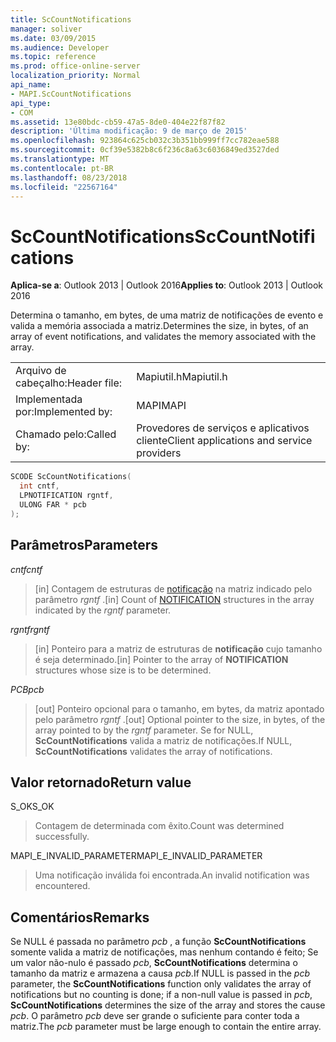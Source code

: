 ```yaml
---
title: ScCountNotifications
manager: soliver
ms.date: 03/09/2015
ms.audience: Developer
ms.topic: reference
ms.prod: office-online-server
localization_priority: Normal
api_name:
- MAPI.ScCountNotifications
api_type:
- COM
ms.assetid: 13e80bdc-cb59-47a5-8de0-404e22f87f82
description: 'Última modificação: 9 de março de 2015'
ms.openlocfilehash: 923864c625cb032c3b351bb999ff7cc782eae588
ms.sourcegitcommit: 0cf39e5382b8c6f236c8a63c6036849ed3527ded
ms.translationtype: MT
ms.contentlocale: pt-BR
ms.lasthandoff: 08/23/2018
ms.locfileid: "22567164"
---
```

# <a name="sccountnotifications"></a><span data-ttu-id="3e5f4-103">ScCountNotifications</span><span class="sxs-lookup"><span data-stu-id="3e5f4-103">ScCountNotifications</span></span>

  
  
<span data-ttu-id="3e5f4-104">**Aplica-se a**: Outlook 2013 | Outlook 2016</span><span class="sxs-lookup"><span data-stu-id="3e5f4-104">**Applies to**: Outlook 2013 | Outlook 2016</span></span> 
  
<span data-ttu-id="3e5f4-105">Determina o tamanho, em bytes, de uma matriz de notificações de evento e valida a memória associada a matriz.</span><span class="sxs-lookup"><span data-stu-id="3e5f4-105">Determines the size, in bytes, of an array of event notifications, and validates the memory associated with the array.</span></span>
  
|||
|:-----|:-----|
|<span data-ttu-id="3e5f4-106">Arquivo de cabeçalho:</span><span class="sxs-lookup"><span data-stu-id="3e5f4-106">Header file:</span></span>  <br/> |<span data-ttu-id="3e5f4-107">Mapiutil.h</span><span class="sxs-lookup"><span data-stu-id="3e5f4-107">Mapiutil.h</span></span>  <br/> |
|<span data-ttu-id="3e5f4-108">Implementada por:</span><span class="sxs-lookup"><span data-stu-id="3e5f4-108">Implemented by:</span></span>  <br/> |<span data-ttu-id="3e5f4-109">MAPI</span><span class="sxs-lookup"><span data-stu-id="3e5f4-109">MAPI</span></span>  <br/> |
|<span data-ttu-id="3e5f4-110">Chamado pelo:</span><span class="sxs-lookup"><span data-stu-id="3e5f4-110">Called by:</span></span>  <br/> |<span data-ttu-id="3e5f4-111">Provedores de serviços e aplicativos cliente</span><span class="sxs-lookup"><span data-stu-id="3e5f4-111">Client applications and service providers</span></span>  <br/> |
   
```cpp
SCODE ScCountNotifications(
  int cntf,
  LPNOTIFICATION rgntf,
  ULONG FAR * pcb
);
```

## <a name="parameters"></a><span data-ttu-id="3e5f4-112">Parâmetros</span><span class="sxs-lookup"><span data-stu-id="3e5f4-112">Parameters</span></span>

 <span data-ttu-id="3e5f4-113">_cntf_</span><span class="sxs-lookup"><span data-stu-id="3e5f4-113">_cntf_</span></span>
  
> <span data-ttu-id="3e5f4-114">[in] Contagem de estruturas de [notificação](notification.md) na matriz indicado pelo parâmetro _rgntf_ .</span><span class="sxs-lookup"><span data-stu-id="3e5f4-114">[in] Count of [NOTIFICATION](notification.md) structures in the array indicated by the  _rgntf_ parameter.</span></span> 
    
 <span data-ttu-id="3e5f4-115">_rgntf_</span><span class="sxs-lookup"><span data-stu-id="3e5f4-115">_rgntf_</span></span>
  
> <span data-ttu-id="3e5f4-116">[in] Ponteiro para a matriz de estruturas de **notificação** cujo tamanho é seja determinado.</span><span class="sxs-lookup"><span data-stu-id="3e5f4-116">[in] Pointer to the array of **NOTIFICATION** structures whose size is to be determined.</span></span> 
    
 <span data-ttu-id="3e5f4-117">_PCB_</span><span class="sxs-lookup"><span data-stu-id="3e5f4-117">_pcb_</span></span>
  
> <span data-ttu-id="3e5f4-118">[out] Ponteiro opcional para o tamanho, em bytes, da matriz apontado pelo parâmetro _rgntf_ .</span><span class="sxs-lookup"><span data-stu-id="3e5f4-118">[out] Optional pointer to the size, in bytes, of the array pointed to by the  _rgntf_ parameter.</span></span> <span data-ttu-id="3e5f4-119">Se for NULL, **ScCountNotifications** valida a matriz de notificações.</span><span class="sxs-lookup"><span data-stu-id="3e5f4-119">If NULL, **ScCountNotifications** validates the array of notifications.</span></span> 
    
## <a name="return-value"></a><span data-ttu-id="3e5f4-120">Valor retornado</span><span class="sxs-lookup"><span data-stu-id="3e5f4-120">Return value</span></span>

<span data-ttu-id="3e5f4-121">S_OK</span><span class="sxs-lookup"><span data-stu-id="3e5f4-121">S_OK</span></span>
  
> <span data-ttu-id="3e5f4-122">Contagem de determinada com êxito.</span><span class="sxs-lookup"><span data-stu-id="3e5f4-122">Count was determined successfully.</span></span>
    
<span data-ttu-id="3e5f4-123">MAPI_E_INVALID_PARAMETER</span><span class="sxs-lookup"><span data-stu-id="3e5f4-123">MAPI_E_INVALID_PARAMETER</span></span>
  
> <span data-ttu-id="3e5f4-124">Uma notificação inválida foi encontrada.</span><span class="sxs-lookup"><span data-stu-id="3e5f4-124">An invalid notification was encountered.</span></span>
    
## <a name="remarks"></a><span data-ttu-id="3e5f4-125">Comentários</span><span class="sxs-lookup"><span data-stu-id="3e5f4-125">Remarks</span></span>

<span data-ttu-id="3e5f4-126">Se NULL é passada no parâmetro _pcb_ , a função **ScCountNotifications** somente valida a matriz de notificações, mas nenhum contando é feito; Se um valor não-nulo é passado _pcb_, **ScCountNotifications** determina o tamanho da matriz e armazena a causa _pcb_.</span><span class="sxs-lookup"><span data-stu-id="3e5f4-126">If NULL is passed in the  _pcb_ parameter, the **ScCountNotifications** function only validates the array of notifications but no counting is done; if a non-null value is passed in  _pcb_, **ScCountNotifications** determines the size of the array and stores the cause  _pcb_.</span></span> <span data-ttu-id="3e5f4-127">O parâmetro _pcb_ deve ser grande o suficiente para conter toda a matriz.</span><span class="sxs-lookup"><span data-stu-id="3e5f4-127">The  _pcb_ parameter must be large enough to contain the entire array.</span></span> 
  

